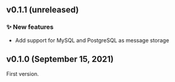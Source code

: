 ## v0.1.1 (unreleased)

### ✨ New features

  * Add support for MySQL and PostgreSQL as message storage

## v0.1.0 (September 15, 2021)

First version.
